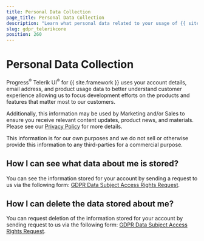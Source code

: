 ```yaml
---
title: Personal Data Collection
page_title: Personal Data Collection
description: "Learn what personal data related to your usage of {{ site.product }} is collected by Progress Software Corporation and/or its affiliates."
slug: gdpr_telerikcore
position: 260
---
```


# Personal Data Collection

Progress<sup>®</sup> Telerik UI<sup>®</sup> for {{ site.framework }} uses your account details, email address, and product usage data to better understand customer experience allowing us to focus development efforts on the products and features that matter most to our customers.

Additionally, this information may be used by Marketing and/or Sales to ensure you receive relevant content updates, product news, and materials. Please see our [Privacy Policy](https://www.progress.com/legal/privacy-policy) for more details.

This information is for our own purposes and we do not sell or otherwise provide this information to any third-parties for a commercial purpose.

## How I can see what data about me is stored?

You can see the information stored for your account by sending a request to us via the following form: [GDPR Data Subject Access Rights Request](https://app.onetrust.com/app/#/webform/7897e80a-b8a4-4797-883a-bdacfe1ab8e4).

## How I can delete the data stored about me?

You can request deletion of the information stored for your account by sending request to us via the following form: [GDPR Data Subject Access Rights Request](https://app.onetrust.com/app/#/webform/7897e80a-b8a4-4797-883a-bdacfe1ab8e4).
